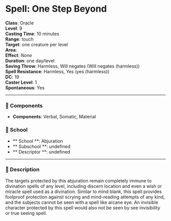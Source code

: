 
# Spell: One Step Beyond
**Class**: Oracle  
**Level**: 9  
**Casting Time**: 10 minutes  
**Range**: touch  
**Target**: one creature per level  
**Area**:   
**Effect**: _None_  
**Duration**: one day/level  
**Saving Throw**: Harmless, Will negates (Will negates (harmless))  
**Spell Resistance**: Harmless, Yes (yes (harmless))  
**DC**: 19  
**Caster Level**: 1  
**Spontaneous**: Yes

---

### 🔮 Components
- **Components**: Verbal, Somatic, Material

### 🏫 School
- ** School **: Abjuration
- ** Subschool **: undefined
- ** Descriptor **: undefined
---

### 📜 Description
The targets protected by this abjuration remain completely immune to divination spells of any level, including discern location and even a wish or miracle spell used as a divination. Similar to mind blank, this spell provides foolproof protection against scrying and mind-reading attempts of any kind, and the subjects cannot be seen with a spell like arcane eye. An invisible character protected by this spell would also not be seen by see invisibility or true seeing spell.
